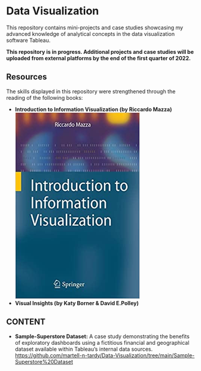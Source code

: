 # Data Visualization
This repository contains mini-projects and case studies showcasing my advanced knowledge of analytical concepts in the data visualization software Tableau.

**This repository is in progress. Additional projects and case studies will be uploaded from external platforms by the end of the first quarter of 2022.**

## Resources
The skills displayed in this repository were strengthened through the reading of the following books:
* **Introduction to Information Visualization (by Riccardo Mazza)**
![](https://github.com/martell-n-tardy/Data-Visualization/blob/main/Images/Intro%20to%20Info%20Vis.jpg)
* **Visual Insights (by Katy Borner & David E.Polley)**
![]()

## CONTENT
* **Sample-Superstore Dataset:** A case study demonstrating the benefits of exploratory dashboards using a fictitious financial and geographical dataset available within Tableau’s internal data sources.
  https://github.com/martell-n-tardy/Data-Visualization/tree/main/Sample-Superstore%20Dataset
